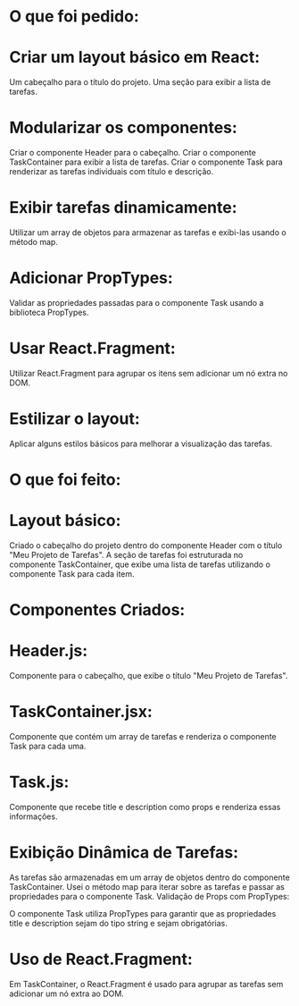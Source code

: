 # O que foi pedido:
# Criar um layout básico em React:

Um cabeçalho para o título do projeto.
Uma seção para exibir a lista de tarefas.

# Modularizar os componentes:

Criar o componente Header para o cabeçalho.
Criar o componente TaskContainer para exibir a lista de tarefas.
Criar o componente Task para renderizar as tarefas individuais com título e descrição.

# Exibir tarefas dinamicamente:

Utilizar um array de objetos para armazenar as tarefas e exibi-las usando o método map.

# Adicionar PropTypes:

Validar as propriedades passadas para o componente Task usando a biblioteca PropTypes.

# Usar React.Fragment:

Utilizar React.Fragment para agrupar os itens sem adicionar um nó extra no DOM.

# Estilizar o layout:

Aplicar alguns estilos básicos para melhorar a visualização das tarefas.


# O que foi feito:

# Layout básico:

Criado o cabeçalho do projeto dentro do componente Header com o título "Meu Projeto de Tarefas".
A seção de tarefas foi estruturada no componente TaskContainer, que exibe uma lista de tarefas utilizando o componente Task para cada item.

# Componentes Criados:

# Header.js: 

Componente para o cabeçalho, que exibe o título "Meu Projeto de Tarefas".

# TaskContainer.jsx: 

Componente que contém um array de tarefas e renderiza o componente Task para cada uma.

# Task.js: 

Componente que recebe title e description como props e renderiza essas informações.

# Exibição Dinâmica de Tarefas:

As tarefas são armazenadas em um array de objetos dentro do componente TaskContainer.
Usei o método map para iterar sobre as tarefas e passar as propriedades para o componente Task.
Validação de Props com PropTypes:

O componente Task utiliza PropTypes para garantir que as propriedades title e description sejam do tipo string e sejam obrigatórias.

# Uso de React.Fragment:

Em TaskContainer, o React.Fragment é usado para agrupar as tarefas sem adicionar um nó extra ao DOM.